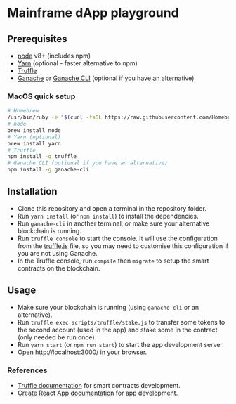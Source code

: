 # Mainframe dApp playground

## Prerequisites

* [node](https://nodejs.org/en/) v8+ (includes npm)
* [Yarn](https://yarnpkg.com/lang/en/) (optional - faster alternative to npm)
* [Truffle](http://truffleframework.com/docs/getting_started/installation)
* [Ganache](http://truffleframework.com/ganache/) or [Ganache CLI](https://github.com/trufflesuite/ganache-cli) (optional if you have an alternative)

### MacOS quick setup

```sh
# Homebrew
/usr/bin/ruby -e "$(curl -fsSL https://raw.githubusercontent.com/Homebrew/install/master/install)"
# node
brew install node
# Yarn (optional)
brew install yarn
# Truffle
npm install -g truffle
# Ganache CLI (optional if you have an alternative)
npm install -g ganache-cli
```

## Installation

* Clone this repository and open a terminal in the repository folder.
* Run `yarn install` (or `npm install`) to install the dependencies.
* Run `ganache-cli` in another terminal, or make sure your alternative blockchain is running.
* Run `truffle console` to start the console. It will use the configuration from the [truffle.js](truffle.js) file, so you may need to customise this configuration if you are not using Ganache.
* In the Truffle console, run `compile` then `migrate` to setup the smart contracts on the blockchain.

## Usage

* Make sure your blockchain is running (using `ganache-cli` or an alternative).
* Run `truffle exec scripts/truffle/stake.js` to transfer some tokens to the second account (used in the app) and stake some in the contract (only needed be run once).
* Run `yarn start` (or `npm run start`) to start the app development server.
* Open http://localhost:3000/ in your browser.

### References

* [Truffle documentation](http://truffleframework.com/docs/) for smart contracts development.
* [Create React App documentation](https://github.com/facebook/create-react-app) for app development.
